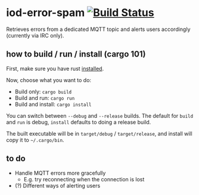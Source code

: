# iod-error-spam [![Build Status](https://travis-ci.org/flipdot/iod-error-spam.svg?branch=master)](https://travis-ci.org/flipdot/iod-error-spam)

Retrieves errors from a dedicated MQTT topic and alerts users accordingly
(currently via IRC only).

## how to build / run / install (cargo 101)

First, make sure you have rust [installed][rust-install].

Now, choose what you want to do:

* Build only: `cargo build`
* Build and run: `cargo run`
* Build and install: `cargo install`

You can switch between `--debug` and `--release` builds. The default for `build`
and `run` is debug, `install` defaults to doing a release build.

The built executable will be in `target/debug` / `target/release`, and install
will copy it to `~/.cargo/bin`.

[rust-install]: https://www.rust-lang.org/en-US/install.html

## to do

* Handle MQTT errors more gracefully
  * E.g. try reconnecting when the connection is lost
* (?) Different ways of alerting users
